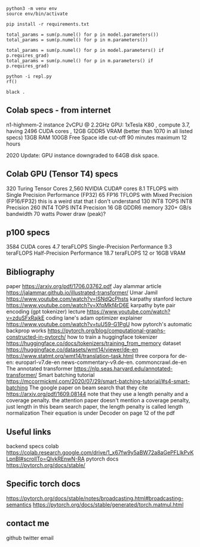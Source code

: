 ```
python3 -m venv env
source env/bin/activate

pip install -r requirements.txt

total_params = sum(p.numel() for p in model.parameters())
total_params = sum(p.numel() for p in m.parameters())

total_params = sum(p.numel() for p in model.parameters() if p.requires_grad)
total_params = sum(p.numel() for p in m.parameters() if p.requires_grad)

python -i repl.py
rf()

black .
```




## Colab specs - from internet
n1-highmem-2 instance
2vCPU @ 2.2GHz
GPU: 1xTesla K80 , compute 3.7, having 2496 CUDA cores , 12GB GDDR5 VRAM
  (better than 1070 in all listed specs)
13GB RAM
100GB Free Space
idle cut-off 90 minutes
maximum 12 hours

2020 Update:
GPU instance downgraded to 64GB disk space.

## Colab GPU (Tensor T4) specs
320 Turing Tensor Cores
2,560 NVIDIA CUDA® cores
8.1 TFLOPS with Single Precision Performance (FP32)
65 FP16 TFLOPS with Mixed Precision (FP16/FP32)
  this is a weird stat that I don't understand
130 INT8 TOPS INT8 Precision
260 INT4 TOPS INT4 Precision
16 GB GDDR6 memory
320+ GB/s bandwidth
70 watts Power draw (peak)?

## p100 specs
3584 CUDA cores
4.7 teraFLOPS
Single-Precision Performance	9.3 teraFLOPS
Half-Precision Performance	18.7 teraFLOPS
12 or 16GB VRAM

## Bibliography
paper
  https://arxiv.org/pdf/1706.03762.pdf
Jay alammar article
  https://jalammar.github.io/illustrated-transformer/
Umar Jamil
  https://www.youtube.com/watch?v=ISNdQcPhsts
karpathy stanford lecture
  https://www.youtube.com/watch?v=XfpMkf4rD6E
karpathy byte pair encoding (gpt tokenizer) lecture
  https://www.youtube.com/watch?v=zduSFxRajkE
coding lane's adam optimizer explainer
  https://www.youtube.com/watch?v=tuU59-G1PgU
how pytorch's automatic backprop works
  https://pytorch.org/blog/computational-graphs-constructed-in-pytorch/
how to train a huggingface tokenizer
  https://huggingface.co/docs/tokenizers/training_from_memory
dataset
  https://huggingface.co/datasets/wmt14/viewer/de-en
  https://www.statmt.org/wmt14/translation-task.html
    three corpora for de-en:
      europarl-v7.de-en
      news-commentary-v9.de-en.
      commoncrawl.de-en
The annotated transformer
  https://nlp.seas.harvard.edu/annotated-transformer/
Smart batching tutorial
  https://mccormickml.com/2020/07/29/smart-batching-tutorial/#s4-smart-batching
The google paper on beam search that they cite
  https://arxiv.org/pdf/1609.08144
  note that they use a length penalty and a coverage penalty. the attention paper doesn't mention a coverage penalty, just length
  in this beam search paper, the length penalty is called length normalization
  Their equation is under Decoder on page 12 of the pdf

## Useful links
backend specs colab
  https://colab.research.google.com/drive/1_x67fw9y5aBW72a8aGePFLlkPvKLpnBl#scrollTo=QlvkREnwN-RA
pytorch docs
  https://pytorch.org/docs/stable/

## Specific torch docs
https://pytorch.org/docs/stable/notes/broadcasting.html#broadcasting-semantics
https://pytorch.org/docs/stable/generated/torch.matmul.html


## contact me
github
twitter
email

